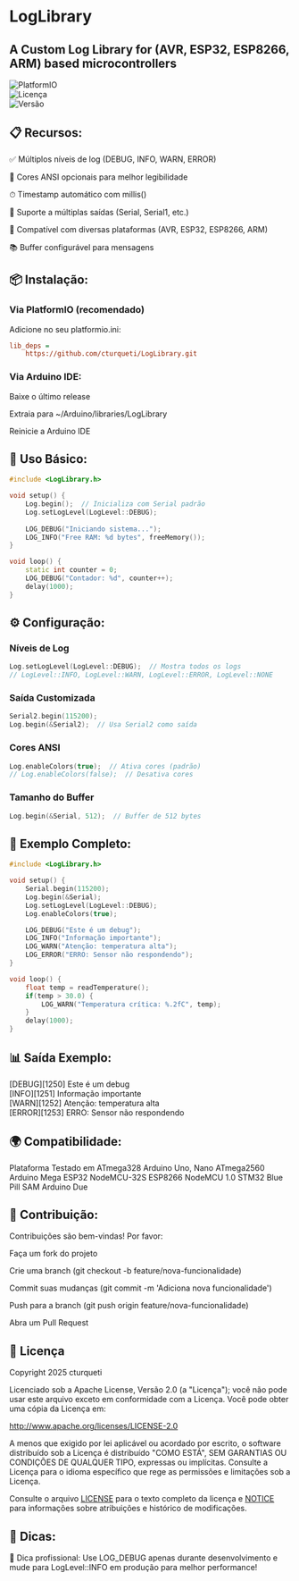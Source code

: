 # LogLibrary  
## A Custom Log Library for (AVR, ESP32, ESP8266, ARM) based microcontrollers

![PlatformIO](https://img.shields.io/badge/PlatformIO-Compatible-orange?style=plastic&logo=platformio)  
![Licença](https://img.shields.io/badge/licen%C3%A7a-Apache%202.0-blue.svg?style=plastic)  
![Versão](https://img.shields.io/badge/Vers%C3%A3o-1.0.0-green.svg?style=plastic&logo=github)  

## 📋 Recursos:  
✅ Múltiplos níveis de log (DEBUG, INFO, WARN, ERROR)

🌈 Cores ANSI opcionais para melhor legibilidade

⏱ Timestamp automático com millis()

📡 Suporte a múltiplas saídas (Serial, Serial1, etc.)

🧩 Compatível com diversas plataformas (AVR, ESP32, ESP8266, ARM)

📚 Buffer configurável para mensagens

## 📦 Instalação:  
### Via PlatformIO (recomendado)
Adicione no seu platformio.ini:

```ini
lib_deps = 
    https://github.com/cturqueti/LogLibrary.git
```
### Via Arduino IDE:  
Baixe o último release

Extraia para ~/Arduino/libraries/LogLibrary

Reinicie a Arduino IDE

## 🚀 Uso Básico:
```cpp
#include <LogLibrary.h>

void setup() {
    Log.begin();  // Inicializa com Serial padrão
    Log.setLogLevel(LogLevel::DEBUG);
    
    LOG_DEBUG("Iniciando sistema...");
    LOG_INFO("Free RAM: %d bytes", freeMemory());
}

void loop() {
    static int counter = 0;
    LOG_DEBUG("Contador: %d", counter++);
    delay(1000);
}
```
## ⚙️ Configuração:
### Níveis de Log
```cpp
Log.setLogLevel(LogLevel::DEBUG);  // Mostra todos os logs
// LogLevel::INFO, LogLevel::WARN, LogLevel::ERROR, LogLevel::NONE
```
### Saída Customizada
```cpp
Serial2.begin(115200);
Log.begin(&Serial2);  // Usa Serial2 como saída
```
### Cores ANSI
```cpp
Log.enableColors(true);  // Ativa cores (padrão)
// Log.enableColors(false);  // Desativa cores
```
### Tamanho do Buffer
```cpp
Log.begin(&Serial, 512);  // Buffer de 512 bytes
```
## 📝 Exemplo Completo:
```cpp
#include <LogLibrary.h>

void setup() {
    Serial.begin(115200);
    Log.begin(&Serial);
    Log.setLogLevel(LogLevel::DEBUG);
    Log.enableColors(true);

    LOG_DEBUG("Este é um debug");
    LOG_INFO("Informação importante");
    LOG_WARN("Atenção: temperatura alta");
    LOG_ERROR("ERRO: Sensor não respondendo");
}

void loop() {
    float temp = readTemperature();
    if(temp > 30.0) {
        LOG_WARN("Temperatura crítica: %.2fC", temp);
    }
    delay(1000);
}
```

## 📊 Saída Exemplo:  
[DEBUG][1250] Este é um debug  
[INFO][1251] Informação importante  
[WARN][1252] Atenção: temperatura alta  
[ERROR][1253] ERRO: Sensor não respondendo  

## 🌍 Compatibilidade:  
Plataforma	Testado em
ATmega328	Arduino Uno, Nano
ATmega2560	Arduino Mega
ESP32	NodeMCU-32S
ESP8266	NodeMCU 1.0
STM32	Blue Pill
SAM	Arduino Due


## 🤝 Contribuição:  
Contribuições são bem-vindas! Por favor:

Faça um fork do projeto

Crie uma branch (git checkout -b feature/nova-funcionalidade)

Commit suas mudanças (git commit -m 'Adiciona nova funcionalidade')

Push para a branch (git push origin feature/nova-funcionalidade)

Abra um Pull Request

## 📜 Licença
Copyright 2025 cturqueti

Licenciado sob a Apache License, Versão 2.0 (a "Licença");
você não pode usar este arquivo exceto em conformidade com a Licença.
Você pode obter uma cópia da Licença em:

http://www.apache.org/licenses/LICENSE-2.0

A menos que exigido por lei aplicável ou acordado por escrito, o software
distribuído sob a Licença é distribuído "COMO ESTÁ",
SEM GARANTIAS OU CONDIÇÕES DE QUALQUER TIPO, expressas ou implícitas.
Consulte a Licença para o idioma específico que rege as permissões e
limitações sob a Licença.

Consulte o arquivo [LICENSE](LICENSE) para o texto completo da licença e
[NOTICE](NOTICE) para informações sobre atribuições e histórico de modificações.


## 📝 Dicas:
🔧 Dica profissional: Use LOG_DEBUG apenas durante desenvolvimento e mude para LogLevel::INFO em produção para melhor performance!